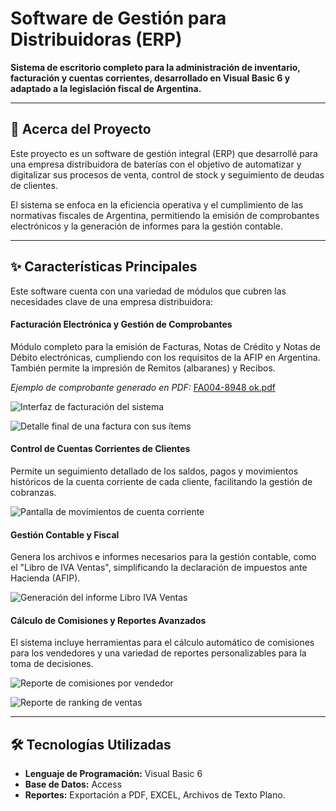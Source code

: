 # Software de Gestión para Distribuidoras (ERP)

**Sistema de escritorio completo para la administración de inventario, facturación y cuentas corrientes, desarrollado en Visual Basic 6 y adaptado a la legislación fiscal de Argentina.**

---

## 📖 Acerca del Proyecto

Este proyecto es un software de gestión integral (ERP) que desarrollé para una empresa distribuidora de baterías con el objetivo de automatizar y digitalizar sus procesos de venta, control de stock y seguimiento de deudas de clientes.

El sistema se enfoca en la eficiencia operativa y el cumplimiento de las normativas fiscales de Argentina, permitiendo la emisión de comprobantes electrónicos y la generación de informes para la gestión contable.

---

## ✨ Características Principales

Este software cuenta con una variedad de módulos que cubren las necesidades clave de una empresa distribuidora:

#### **Facturación Electrónica y Gestión de Comprobantes**
Módulo completo para la emisión de Facturas, Notas de Crédito y Notas de Débito electrónicas, cumpliendo con los requisitos de la AFIP en Argentina. También permite la impresión de Remitos (albaranes) y Recibos.

*Ejemplo de comprobante generado en PDF:*
[FA004-8948 ok.pdf](https://github.com/user-attachments/files/22713392/FA004-8948.ok.pdf)

![Interfaz de facturación del sistema](https://github.com/user-attachments/assets/b3ffbc6d-df1e-4f4e-8960-c5a21d303dee)

![Detalle final de una factura con sus ítems](https://github.com/user-attachments/assets/1d80687a-4430-47a7-a255-677f15951f15)

#### **Control de Cuentas Corrientes de Clientes**
Permite un seguimiento detallado de los saldos, pagos y movimientos históricos de la cuenta corriente de cada cliente, facilitando la gestión de cobranzas.

![Pantalla de movimientos de cuenta corriente](https://github.com/user-attachments/assets/dd5b0b06-6de2-426b-bec9-bbf5e33ac676)

#### **Gestión Contable y Fiscal**
Genera los archivos e informes necesarios para la gestión contable, como el "Libro de IVA Ventas", simplificando la declaración de impuestos ante Hacienda (AFIP).

![Generación del informe Libro IVA Ventas](https://github.com/user-attachments/assets/a77a5959-639d-489c-8fb3-d530ef874811)

#### **Cálculo de Comisiones y Reportes Avanzados**
El sistema incluye herramientas para el cálculo automático de comisiones para los vendedores y una variedad de reportes personalizables para la toma de decisiones.

![Reporte de comisiones por vendedor](https://github.com/user-attachments/assets/1a5c0ccf-c40a-4b76-87ac-048044b0f408)

![Reporte de ranking de ventas](https://github.com/user-attachments/assets/597b6c60-2178-457a-9407-74255bb97168)

---

## 🛠️ Tecnologías Utilizadas

* **Lenguaje de Programación:** Visual Basic 6
* **Base de Datos:** Access
* **Reportes:** Exportación a PDF, EXCEL, Archivos de Texto Plano.

